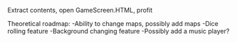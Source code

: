 Extract contents, open GameScreen.HTML, profit

Theoretical roadmap:
-Ability to change maps, possibly add maps
-Dice rolling feature
-Background changing feature
-Possibly add a music player?
